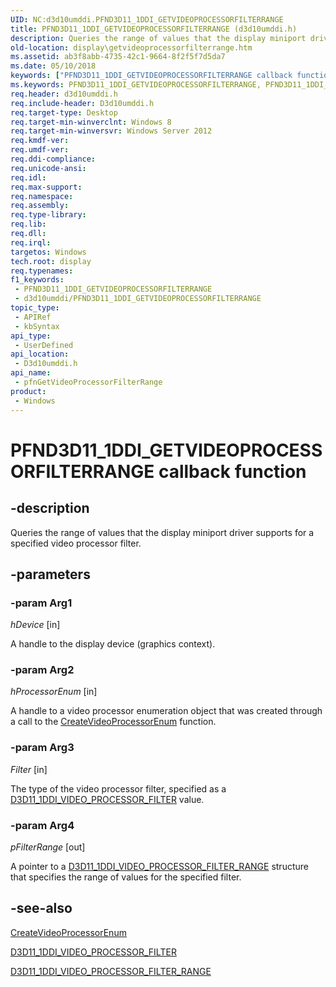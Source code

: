 ```yaml
---
UID: NC:d3d10umddi.PFND3D11_1DDI_GETVIDEOPROCESSORFILTERRANGE
title: PFND3D11_1DDI_GETVIDEOPROCESSORFILTERRANGE (d3d10umddi.h)
description: Queries the range of values that the display miniport driver supports for a specified video processor filter.
old-location: display\getvideoprocessorfilterrange.htm
ms.assetid: ab3f8abb-4735-42c1-9664-8f2f5f7d5da7
ms.date: 05/10/2018
keywords: ["PFND3D11_1DDI_GETVIDEOPROCESSORFILTERRANGE callback function"]
ms.keywords: PFND3D11_1DDI_GETVIDEOPROCESSORFILTERRANGE, PFND3D11_1DDI_GETVIDEOPROCESSORFILTERRANGE callback, d3d10umddi/pfnGetVideoProcessorFilterRange, display.getvideoprocessorfilterrange, pfnGetVideoProcessorFilterRange, pfnGetVideoProcessorFilterRange callback function [Display Devices]
req.header: d3d10umddi.h
req.include-header: D3d10umddi.h
req.target-type: Desktop
req.target-min-winverclnt: Windows 8
req.target-min-winversvr: Windows Server 2012
req.kmdf-ver: 
req.umdf-ver: 
req.ddi-compliance: 
req.unicode-ansi: 
req.idl: 
req.max-support: 
req.namespace: 
req.assembly: 
req.type-library: 
req.lib: 
req.dll: 
req.irql: 
targetos: Windows
tech.root: display
req.typenames: 
f1_keywords:
 - PFND3D11_1DDI_GETVIDEOPROCESSORFILTERRANGE
 - d3d10umddi/PFND3D11_1DDI_GETVIDEOPROCESSORFILTERRANGE
topic_type:
 - APIRef
 - kbSyntax
api_type:
 - UserDefined
api_location:
 - D3d10umddi.h
api_name:
 - pfnGetVideoProcessorFilterRange
product:
 - Windows
---
```


# PFND3D11_1DDI_GETVIDEOPROCESSORFILTERRANGE callback function


## -description

Queries the range of values that the display miniport driver supports for a specified video processor filter.

## -parameters

### -param Arg1

*hDevice* [in]

A handle to the display device (graphics context).

### -param Arg2

*hProcessorEnum* [in]

A handle to a video processor enumeration object that was created through a call to the <a href="/windows-hardware/drivers/ddi/d3d10umddi/nc-d3d10umddi-pfnd3d11_1ddi_createvideoprocessorenum">CreateVideoProcessorEnum</a> function.

### -param Arg3

*Filter* [in]

The type of the video processor filter, specified as a <a href="/windows-hardware/drivers/ddi/d3d10umddi/ne-d3d10umddi-d3d11_1ddi_video_processor_filter">D3D11_1DDI_VIDEO_PROCESSOR_FILTER</a> value.

### -param Arg4

*pFilterRange* [out]

A pointer to a <a href="/windows-hardware/drivers/ddi/d3d10umddi/ns-d3d10umddi-d3d11_1ddi_video_processor_filter_range">D3D11_1DDI_VIDEO_PROCESSOR_FILTER_RANGE</a> structure that specifies the range of values for the specified filter.

## -see-also

<a href="/windows-hardware/drivers/ddi/d3d10umddi/nc-d3d10umddi-pfnd3d11_1ddi_createvideoprocessorenum">CreateVideoProcessorEnum</a>



<a href="/windows-hardware/drivers/ddi/d3d10umddi/ne-d3d10umddi-d3d11_1ddi_video_processor_filter">D3D11_1DDI_VIDEO_PROCESSOR_FILTER</a>



<a href="/windows-hardware/drivers/ddi/d3d10umddi/ns-d3d10umddi-d3d11_1ddi_video_processor_filter_range">D3D11_1DDI_VIDEO_PROCESSOR_FILTER_RANGE</a>